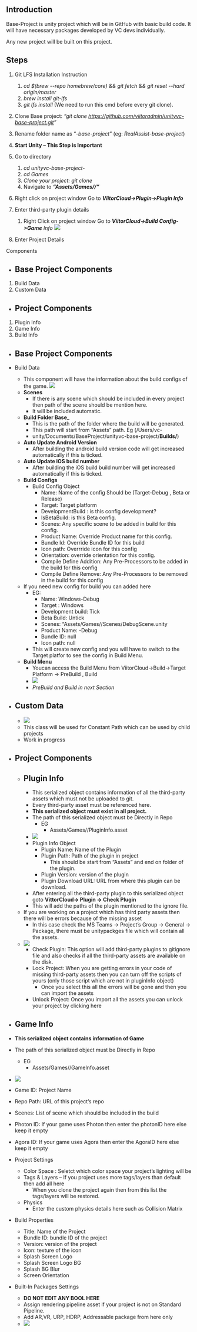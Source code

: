 ﻿## Introduction

Base-Project is unity project which will be in GitHub with basic build code. It will have necessary packages developed by VC devs individually.

Any new project will be built on this project.

## Steps

1. Git LFS Installation Instruction 
   1. *cd $(brew --repo homebrew/core) && git fetch && git reset --hard origin/master*
   2. *brew install git-lfs*
   3. *git lfs install* (We need to run this cmd before every git clone).
2. Clone Base project: *“git clone <https://github.com/viitoradmin/unityvc-base-project.git>”*
3. Rename folder name as “*<Your Project>-base-project*” (eg: *RealAssist-base-project*)
4. **Start Unity – This Step is Important**
5. Go to directory
   1. *cd unityvc-base-project-<Your Project>*
   2. *cd Games*
   3. *Clone your project: git clone <repo-url>*
   4. Navigate to ***“Assets/Games/<Repo-Name>/”***
6. Right click on project window Go to ***ViitorCloud->Plugin->Plugin Info***
7. Enter third-party plugin details 
   1. Right Click on project window Go to ***ViitorCloud->Build Config->Game** Info*
   ![](./readme/Aspose.Words.ed2ade5c-a38d-4349-8723-60a64950b58a.001.png)
   
8. Enter Project Details

Components
- ## Base Project Components
1. Build Data
2. Custom Data
- ## Project Components
1. Plugin Info
2. Game Info
3. Build Info
- ## Base Project Components
- Build Data	
  - This component will have the information about the build configs of the game. 
   ![](./readme/Aspose.Words.ed2ade5c-a38d-4349-8723-60a64950b58a.002.png)
  - **Scenes**
    - If there is any scene which should be included in every project then path of the scene should be mention here.
    - It will be included automatic.
  - **Build Folder Base\_** 
    - This is the path of the folder where the build will be generated.
    - This path will start from “Assets” path. Eg (/Users/vc-
    - unity/Documents/BaseProject/unityvc-base-project/**Builds/**)
  - **Auto Update Android Version**
    - After building the android build version code will get increased automatically if this is ticked.
  - **Auto Update iOS build number**
    - After building the iOS build build number will get increased automatically if this is ticked.
  - **Build Configs**
    - Build Config Object
      - Name: Name of the config Should be (Target-Debug , Beta or Release)
      - Target: Target platform
      - DevelopmentBuild : is this config development?
      - IsBetaBuild: is this Beta config.
      - Scenes: Any specific scene to be added in build for this config.
      - Product Name: Override Product name for this config.
      - Bundle Id: Override Bundle ID for this build
      - Icon path: Overrride icon for this config
      - Orientation: override orientation for this config.
      - Compile Define Addition: Any Pre-Processors to be added in the build for this config
      - Compile Define Remove: Any Pre-Processors to be removed in the build for this config
  - If you need new config for build you can added here
    - EG:
      - Name: Windows-Debug
      - Target : Windows 
      - Development build: Tick
      - Beta Build: Untick
      - Scenes: “Assets/Games/<RepoName>/Scenes/DebugScene.unity
      - Product Name: <Product Name>-Debug
      - Bundle ID: null
      - Icon path: null
    - This will create new config and you will have to switch to the Target platfor to see the config in Build Menu.
  - **Build Menu**
    - Youcan access the Build Menu from ViitorCloud->Build->Target Platform -> PreBuild , Build
    - ![](./readme/Aspose.Words.ed2ade5c-a38d-4349-8723-60a64950b58a.003.png)
    - *PreBuild and Build in next Section*

- ## Custom Data
  - ![](./readme/Aspose.Words.ed2ade5c-a38d-4349-8723-60a64950b58a.004.png)
  - This class will be used for Constant Path which can be used by child projects 
  - Work in progress

- ## Project Components
  - ## Plugin Info
    - This serialized object contains information of all the third-party assets which must not be uploaded to git.
    - Every third-party asset must be referenced here.
    - **This serialized object must exist in all project.**
    - The path of this serialized object must be Directly in Repo 
      - EG
        - Assets/Games/<RepoName>/<PROJECTNAME>PluginInfo.asset
    - ![](./readme/Aspose.Words.ed2ade5c-a38d-4349-8723-60a64950b58a.005.png)
    - Plugin Info Object
      - Plugin Name: Name of the Plugin
      - Plugin Path: Path of the plugin in project
        - This should be start from “Assets” and end on folder of the plugin.
      - Plugin Version: version of the plugin
      - Plugin Download URL: URL from where this plugin can be download.
    - After entering all the third-party plugin to this serialized object goto **VittorCloud-> Plugin -> Check Plugin**
    - This will add the paths of the plugin mentioned to the ignore file.
  - If you are working on a project which has third party assets then there will be errors because of the missing asset
    - In this case check the MS Teams -> Project’s Group -> General -> Package, there must be unitypackges file which will contain all the assets.
  - ![](./readme/Aspose.Words.ed2ade5c-a38d-4349-8723-60a64950b58a.006.png)
    - Check Plugin: This option will add third-party plugins to gitignore file and also checks if all the third-party assets are available on the disk.
    - Lock Project: When you are getting errors in your code of missing third-party assets then  you can turn off the scripts of yours (only those script which are not in pluginInfo object)
      - Once you select this all the errors will be gone and then you can import the assets
    - Unlock Project: Once you import all the assets you can unlock your project by clicking here

- ## Game Info

- **This serialized object contains information of Game**
- The path of this serialized object must be Directly in Repo 
  - EG
    - Assets/Games/<RepoName>/<PROJECTNAME>GameInfo.asset
- ![](./readme/Aspose.Words.ed2ade5c-a38d-4349-8723-60a64950b58a.007.png)
- Game ID: Project Name
- Repo Path: URL of this project’s repo
- Scenes: List of scene which should be included in the build
- Photon ID: If your game uses Photon then enter the photonID here else keep it empty
- Agora ID: If your game uses Agora then enter the AgoraID here else keep it empty
- Project Settings
  - Color Space : Seletct which color space your project’s lighting will be
  - Tags & Layers – If you project uses more tags/layers than default then add all here
    - When you clone the project again then from this list the tags/layers will be restored.
  - Physics
    - Enter the custom physics details here such as Collision Matrix
- Build Properties
  - Title: Name of the Project
  - Bundle ID: bundle ID of the project
  - Version: version of the project
  - Icon: texture of the icon
  - Splash Screen Logo
  - Splash Screen Logo BG
  - Splash BG Blur
  - Screen Orientation 
- Built-In Packages Settings
  - **DO NOT EDIT ANY BOOL HERE**
  - Assign rendering pipeline asset if your project is not on Standard Pipeline.
  - Add AR,VR, URP, HDRP, Addressable package from here only
  - ![](./readme/Aspose.Words.ed2ade5c-a38d-4349-8723-60a64950b58a.008.png)
